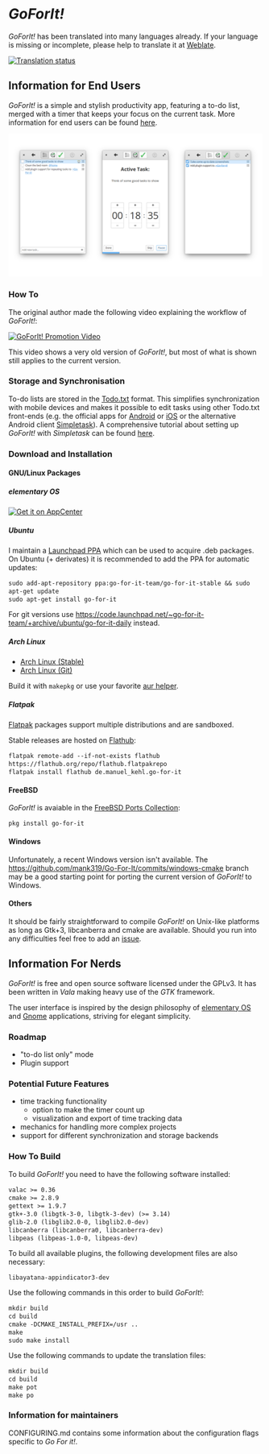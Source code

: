 # _GoForIt!_

_GoForIt!_ has been translated into many languages already. If your language is missing or incomplete, please help to translate it at [Weblate](https://hosted.weblate.org/engage/go-for-it/?utm_source=widget).

[![Translation status](https://hosted.weblate.org/widgets/go-for-it/-/horizontal-auto.svg)](https://hosted.weblate.org/engage/go-for-it/?utm_source=widget)
## Information for End Users

_GoForIt!_ is a simple and stylish productivity app, featuring a to-do list, merged with a timer that keeps your focus on the current task. More information for end users can be found [here](https://jmoerman.github.io/go-for-it/).

![Screenshot](screenshot.png)

### How To

The original author made the following video explaining the workflow of _GoForIt!_:

[![GoForIt! Promotion Video](https://img.youtube.com/vi/mnw556C9FZQ/0.jpg)](https://www.youtube.com/watch?v=mnw556C9FZQ)

This video shows a very old version of _GoForIt!_, but most of what is shown still applies to the current version.

### Storage and Synchronisation

To-do lists are stored in the [Todo.txt](http://todotxt.com/) format. This simplifies synchronization with mobile devices and makes it possible to edit tasks using other Todo.txt front-ends (e.g. the official apps for [Android](https://play.google.com/store/apps/details?id=com.todotxt.todotxttouch&hl=en) or [iOS](https://itunes.apple.com/us/app/todo.txt-touch/id491342186?ls=1&mt=8) or the alternative Android client [Simpletask](https://play.google.com/store/apps/details?id=nl.mpcjanssen.todotxtholo&hl=en)).
A comprehensive tutorial about setting up *GoForIt!* with *Simpletask* can be found [here](http://itsfoss.com/go-for-it-to-do-app-in-linux/).

### Download and Installation

#### GNU/Linux Packages

##### elementary OS

[![Get it on AppCenter](https://appcenter.elementary.io/badge.svg)](https://appcenter.elementary.io/com.github.jmoerman.go-for-it)

##### Ubuntu

I maintain a [Launchpad PPA](https://launchpad.net/~go-for-it-team/+archive/ubuntu/go-for-it-stable) which can be used to acquire .deb packages. On Ubuntu (+ derivates) it is recommended to add the PPA for automatic updates:

    sudo add-apt-repository ppa:go-for-it-team/go-for-it-stable && sudo apt-get update
    sudo apt-get install go-for-it

For git versions use https://code.launchpad.net/~go-for-it-team/+archive/ubuntu/go-for-it-daily instead.

##### Arch Linux

- [Arch Linux (Stable)](https://aur.archlinux.org/packages/go-for-it/)
- [Arch Linux (Git)](https://aur.archlinux.org/packages/go-for-it-git/)

Build it with `makepkg` or use your favorite [aur helper](https://wiki.archlinux.org/index.php/AUR_helpers).

##### Flatpak

[Flatpak](https://flatpak.org) packages support multiple distributions and are sandboxed.

Stable releases are hosted on [Flathub](https://flathub.org):

    flatpak remote-add --if-not-exists flathub https://flathub.org/repo/flathub.flatpakrepo
    flatpak install flathub de.manuel_kehl.go-for-it

#### FreeBSD

_GoForIt!_ is avaiable in the [FreeBSD Ports Collection](https://freshports.org/deskutils/go-for-it):

    pkg install go-for-it

#### Windows

Unfortunately, a recent Windows version isn't available. The https://github.com/mank319/Go-For-It/commits/windows-cmake branch may be a good starting point for porting the current version of _GoForIt!_ to Windows.

#### Others

It should be fairly straightforward to compile _GoForIt!_ on Unix-like platforms as long as Gtk+3, libcanberra and cmake are available.
Should you run into any difficulties feel free to add an [issue](https://github.com/JMoerman/Go-For-It/issues).

## Information For Nerds

_GoForIt!_ is free and open source software licensed under the GPLv3. It has been written in _Vala_ making heavy use of the _GTK_ framework.

The user interface is inspired by the design philosophy of [elementary OS](http://elementary.io/) and [Gnome](http://www.gnome.org/) applications, striving for elegant simplicity.

### Roadmap

- "to-do list only" mode
- Plugin support

### Potential Future Features

- time tracking functionality
    - option to make the timer count up
    - visualization and export of time tracking data
- mechanics for handling more complex projects
- support for different synchronization and storage backends

### How To Build
To build *GoForIt!* you need to have the following software installed:

    valac >= 0.36
    cmake >= 2.8.9
    gettext >= 1.9.7
    gtk+-3.0 (libgtk-3-0, libgtk-3-dev) (>= 3.14)
    glib-2.0 (libglib2.0-0, libglib2.0-dev)
    libcanberra (libcanberra0, libcanberra-dev)
    libpeas (libpeas-1.0-0, libpeas-dev)

To build all available plugins, the following development files are also necessary:

    libayatana-appindicator3-dev

Use the following commands in this order to build *GoForIt!*:

    mkdir build
    cd build
    cmake -DCMAKE_INSTALL_PREFIX=/usr ..
    make
    sudo make install

Use the following commands to update the translation files:

    mkdir build
    cd build
    make pot
    make po

### Information for maintainers

CONFIGURING.md contains some information about the configuration flags specific to _Go For it!_.
